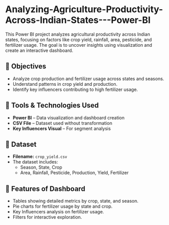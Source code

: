# Analyzing-Agriculture-Productivity-Across-Indian-States---Power-BI
This Power BI project analyzes agricultural productivity across Indian states, focusing on factors like crop yield, rainfall, area, pesticide, and fertilizer usage. The goal is to uncover insights using visualization and create an interactive dashboard.

## 🎯 Objectives
- Analyze crop production and fertilizer usage across states and seasons.
- Understand patterns in crop yield and production.
- Identify key influencers contributing to high fertilizer usage.

## 🧰 Tools & Technologies Used
- **Power BI** – Data visualization and dashboard creation  
- **CSV File** – Dataset used without transformation  
- **Key Influencers Visual** – For segment analysis

## 📁 Dataset
- **Filename:** `crop_yield.csv`  
- The dataset includes:  
  - Season, State, Crop  
  - Area, Rainfall, Pesticide, Production, Yield, Fertilizer  

## 📌 Features of Dashboard
- Tables showing detailed metrics by crop, state, and season.
- Pie charts for fertilizer usage by state and crop.
- Key Influencers analysis on fertilizer usage.
- Filters for interactive exploration.
